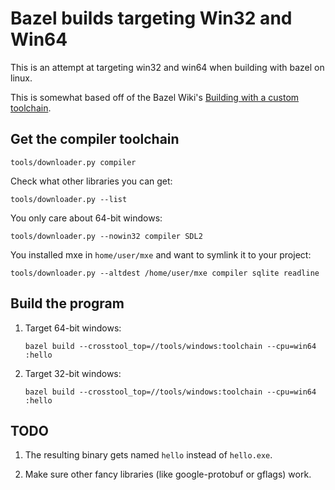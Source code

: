 # Bazel builds targeting Win32 and Win64

This is an attempt at targeting win32 and win64 when building with bazel on
linux.

This is somewhat based off of the Bazel Wiki's
[Building with a custom toolchain](https://github.com/bazelbuild/bazel/wiki/Building-with-a-custom-toolchain).

## Get the compiler toolchain

```
tools/downloader.py compiler
```

Check what other libraries you can get:

```
tools/downloader.py --list
```

You only care about 64-bit windows:

```
tools/downloader.py --nowin32 compiler SDL2
```

You installed mxe in `home/user/mxe` and want to symlink it to your project:

```
tools/downloader.py --altdest /home/user/mxe compiler sqlite readline
```

## Build the program

1. Target 64-bit windows:

   ```
   bazel build --crosstool_top=//tools/windows:toolchain --cpu=win64 :hello
   ```

1. Target 32-bit windows:

   ```
   bazel build --crosstool_top=//tools/windows:toolchain --cpu=win64 :hello
   ```

## TODO

1. The resulting binary gets named `hello` instead of `hello.exe`.

1. Make sure other fancy libraries (like google-protobuf or gflags) work.
